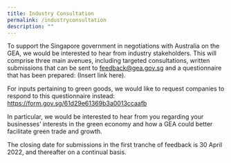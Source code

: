 ```yaml
---
title: Industry Consultation
permalink: /industryconsultation
description: ""
---
```


To support the Singapore government in negotiations with Australia on the GEA, we would be interested to hear from industry stakeholders. This will comprise three main avenues, including targeted consultations, written submissions that can be sent to [feedback@gea.gov.sg](feedback@gea.gov.sg) and a questionnaire that has been prepared: (Insert link here). 

For inputs pertaining to green goods, we would like to request companies to respond to this questionnaire instead: https://form.gov.sg/61d29e61369b3a0013ccaafb

In particular, we would be interested to hear from you regarding your businesses’ interests in the green economy and how a GEA could better facilitate green trade and growth. 

The closing date for submissions in the first tranche of feedback is 30 April 2022, and thereafter on a continual basis. 